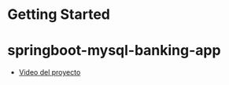 # Getting Started

# springboot-mysql-banking-app
* [Video del proyecto](https://www.youtube.com/playlist?list=PLGRDMO4rOGcO-wift6t2-eyUBE_5PbdW7)

